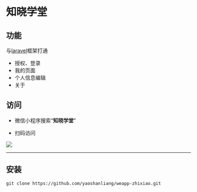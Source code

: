 # 知晓学堂

## 功能
与[laravel](https://github.com/yaoshanliang/laravel)框架打通

 * 授权、登录
 * 我的页面
 * 个人信息编辑
 * 关于

## 访问
 * 微信小程序搜索“**知晓学堂**”

 * 扫码访问
 
![](http://about.iat.net.cn/images/%E3%80%90weapp%E3%80%91qrcode.jpg)



---


## 安装

    git clone https://github.com/yaoshanliang/weapp-zhixiao.git
